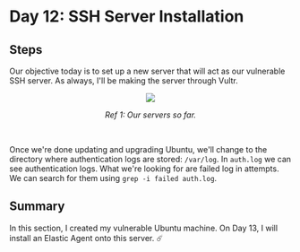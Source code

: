 # Day 12: SSH Server Installation
## Steps
Our objective today is to set up a new server that will act as our vulnerable SSH server. As always, I'll be making the server through Vultr.

<p align="center"><img src="https://i.imgur.com/8Jt7oPi.png"></p>
<p align="center"><i>Ref 1: Our servers so far.</i></p>
<br>

Once we're done updating and upgrading Ubuntu, we'll change to the directory where authentication logs are stored: `/var/log`. In `auth.log` we can see authentication logs. What we're looking for are failed log in attempts. We can search for them using `grep -i failed auth.log`.

## Summary
In this section, I created my vulnerable Ubuntu machine. On Day 13, I will install an Elastic Agent onto this server. ☄️
